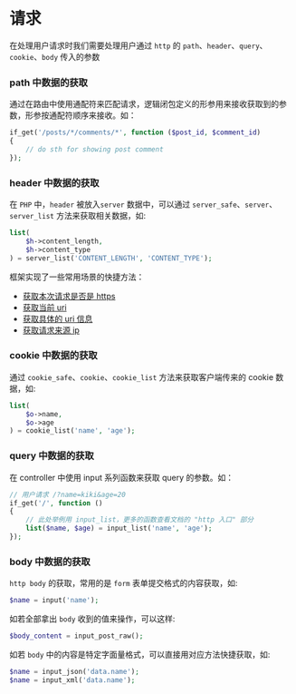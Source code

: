 # 请求

在处理用户请求时我们需要处理用户通过 `http` 的 `path`、`header`、`query`、`cookie`、`body` 传入的参数

### path 中数据的获取

通过在路由中使用通配符来匹配请求，逻辑闭包定义的形参用来接收获取到的参数，形参按通配符顺序来接收。如：
```php
if_get('/posts/*/comments/*', function ($post_id, $comment_id)
{
    // do sth for showing post comment
});
```

### header 中数据的获取
在 `PHP` 中，`header` 被放入`server` 数据中，可以通过 `server_safe`、`server`、`server_list` 方法来获取相关数据，如:
```php
list(
    $h->content_length,
    $h->content_type
) = server_list('CONTENT_LENGTH', 'CONTENT_TYPE');
```
框架实现了一些常用场景的快捷方法：

* [获取本次请求是否是 https](frame/http?id=获取本次请求是否是-https)
* [获取当前 uri](frame/http?id=获取当前-uri)
* [获取具体的 uri 信息](frame/http?id=获取具体的-uri-信息)
* [获取请求来源 ip](frame/http?id=获取请求来源-ip)

### cookie 中数据的获取
通过 `cookie_safe`、`cookie`、`cookie_list` 方法来获取客户端传来的 cookie 数据，如:
```php
list(
    $o->name,
    $o->age
) = cookie_list('name', 'age');
```

### query 中数据的获取

在 controller 中使用 input 系列函数来获取 query 的参数。如：
```php
// 用户请求 /?name=kiki&age=20
if_get('/', function ()
{
    // 此处举例用 input_list，更多的函数查看文档的 "http 入口" 部分
    list($name, $age) = input_list('name', 'age');
});
```

### body 中数据的获取

`http body` 的获取，常用的是 `form` 表单提交格式的内容获取，如:
```php
$name = input('name');
```
如若全部拿出 `body` 收到的值来操作，可以这样:
```php
$body_content = input_post_raw();
```
如若 `body` 中的内容是特定字面量格式，可以直接用对应方法快捷获取，如:
```php
$name = input_json('data.name');
$name = input_xml('data.name');
```
